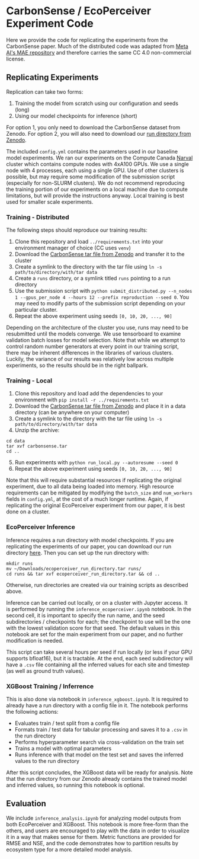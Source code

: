 # CarbonSense / EcoPerceiver Experiment Code

Here we provide the code for replicating the experiments from the CarbonSense paper. Much of the distributed code was adapted from [Meta AI's MAE repository](https://github.com/facebookresearch/mae/) and therefore carries the same CC 4.0 non-commercial license.

## Replicating Experiments
Replication can take two forms:
1. Training the model from scratch using our configuration and seeds (long)
2. Using our model checkpoints for inference (short)

For option 1, you only need to download the CarbonSense dataset from Zenodo. For option 2, you will also need to download our [run directory from Zenodo](https://zenodo.org/records/11493138).

The included `config.yml` contains the parameters used in our baseline model experiments. We ran our experiments on the Compute Canada [Narval](https://docs.alliancecan.ca/wiki/Narval/en) cluster which contains compute nodes with 4xA100 GPUs. We use a single node with 4 processes, each using a single GPU. Use of other clusters is possible, but may require some modification of the submission script (especially for non-SLURM clusters). We do not recommend reproducing the training portion of our experiments on a local machine due to compute limitations, but will provide the instructions anyway. Local training is best used for smaller scale experiments.

### Training - Distributed
The following steps should reproduce our training results:
1. Clone this repository and load `../requirements.txt` into your environment manager of choice (CC uses `venv`)
2. Download the [CarbonSense tar file from Zenodo](https://zenodo.org/records/11403428/files/carbonsense.tar?download=1) and transfer it to the cluster
3. Create a symlink to the directory with the tar file using `ln -s path/to/directory/with/tar data`
4. Create a `runs` directory, or a symlink titled `runs` pointing to a run directory
5. Use the submission script with `python submit_distributed.py --n_nodes 1 --gpus_per_node 4 --hours 12 --prefix reproduction --seed 0`. You may need to modify parts of the submission script depending on your particular cluster.
6. Repeat the above experiment using seeds `[0, 10, 20, ..., 90]`

Depending on the architecture of the cluster you use, runs may need to be resubmitted until the models converge. We use tensorboard to examine validation batch losses for model selection. Note that while we attempt to control random number generators at every point in our training script, there may be inherent differences in the libraries of various clusters. Luckily, the variance of our results was relatively low across multiple experiments, so the results should be in the right ballpark.

### Training - Local
1. Clone this repository and load add the dependencies to your environment with `pip install -r ../requirements.txt`
2. Download the [CarbonSense tar file from Zenodo](https://zenodo.org/records/11403428/files/carbonsense.tar?download=1) and place it in a data directory (can be anywhere on your computer)
3. Create a symlink to the directory with the tar file using `ln -s path/to/directory/with/tar data`
4. Unzip the archive:
```
cd data
tar xvf carbonsense.tar
cd ..
```

5. Run experiments with `python run_local.py --autoresume --seed 0`
6. Repeat the above experiment using seeds `[0, 10, 20, ..., 90]`

Note that this will require substantial resources if replicating the original experiment, due to all data being loaded into memory. High resource requirements can be mitigated by modifying the `batch_size` and `num_workers` fields in `config.yml`, at the cost of a much longer runtime. Again, if replicating the original EcoPerceiver experiment from our paper, it is best done on a cluster.


### EcoPerceiver Inference
Inference requires a run directory with model checkpoints. If you are replicating the experiments of our paper, you can download our run directory [here](https://zenodo.org/records/11493138/files/ecoperceiver_run_directory.tar?download=1). Then you can set up the run directory with:

```
mkdir runs
mv ~/Downloads/ecoperceiver_run_directory.tar runs/
cd runs && tar xvf ecoperceiver_run_directory.tar && cd ..
```

Otherwise, run directories are created via our training scripts as described above.

Inference can be carried out locally, or on a cluster with Jupyter access. It is performed by running the `inference_ecoperceiver.ipynb` notebook. In the second cell, it is important to specify the run name, and the seed subdirectories / checkpoints for each; the checkpoint to use will be the one with the lowest validation score for that seed. The default values in this notebook are set for the main experiment from our paper, and no further modification is needed.

This script can take several hours per seed if run locally (or less if your GPU supports bfloat16), but it is tractable. At the end, each seed subdirectory will have a `.csv` file containing all the inferred values for each site and timestep (as well as ground truth values).

### XGBoost Training / Inferrence
This is also done via notebook in `inference_xgboost.ipynb`. It is required to already have a run directory with a config file in it. The notebook performs the following actions:
- Evaluates train / test split from a config file
- Formats train / test data for tabular processing and saves it to a `.csv` in the run directory
- Performs hyperparameter search via cross-validation on the train set
- Trains a model with optimal parameters
- Runs inference with that model on the test set and saves the inferred values to the run directory

After this script concludes, the XGBoost data will be ready for analysis. Note that the run directory from our Zenodo already contains the trained model and inferred values, so running this notebook is optional.

## Evaluation
We include `inference_analysis.ipynb` for analyzing model outputs from both EcoPerceiver and XGBoost. This notebook is more free-form than the others, and users are encouraged to play with the data in order to visualize it in a way that makes sense for them. Metric functions are provided for RMSE and NSE, and the code demonstrates how to partition results by ecosystem type for a more detailed model analysis.
